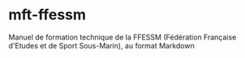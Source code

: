# mft-ffessm
Manuel de formation technique de la FFESSM (Fédération Française d'Etudes et de Sport Sous-Marin), au format Markdown
